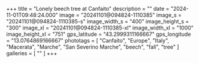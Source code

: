 +++
title = "Lonely beech tree at Canfaito"
description = ""
date = "2024-11-01T09:48:24.000"
image = "20241101@094824-1110385"
image_s = "20241101@094824-1110385-s"
image_width_s = "400"
image_height_s = "300"
image_xl = "20241101@094824-1110385-xl"
image_width_xl = "1000"
image_height_xl = "751"
gps_latitude = "43.2999311166667"
gps_longitude = "13.0764869166667"
phototags = [ "Canfaito", "Europe", "Italy", "Macerata", "Marche", "San Severino Marche", "beech", "fall", "tree" ]
galleries = [ "" ]
+++
